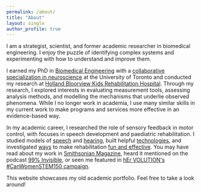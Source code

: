 ```yaml
---
permalink: /about/
title: "About"
layout: single
author_profile: true
---
```

I am a strategist, scientist, and former academic researcher in biomedical engineering. I enjoy the puzzle of identifying complex systems and experimenting with how to understand and improve them.

I earned my PhD in [Biomedical Engineering](https://ibbme.utoronto.ca/) with a [collaborative specialization in neuroscience](http://www.neuroscience.utoronto.ca/) at the University of Toronto and conducted my research at [Holland Bloorview Kids Rehabilitation Hospital](https://research.hollandbloorview.ca/). Through my research, I explored interests in evaluating measurement tools, assessing analysis methods, and modelling the mechanisms that underlie observed phenomena. While I no longer work in academia, I use many similar skills in my current work to make programs and services more effective in an evidence-based way.

In my academic career, I researched the role of sensory feedback in motor control, with focuses in speech development and paediatric rehabilitation. I studied models of [speech](/projects/auditoryfb) and [hearing](/projects/soundloc), built helpful [technologies](/projects/biomusic), and investigated [ways](/projects/auditoryfb) to make rehabilitation [fun and effective](/projects/musicmaster). You may have read about my work in [Smithsonian Magazine](http://www.smithsonianmag.com/innovation/can-biomusic-offer-kids-autism-new-way-communicate-180968649/), heard it mentioned on the podcast [99% Invisible](https://99percentinvisible.org/episode/sound-and-health-hospitals/), or seen me featured in [hEr VOLUTION's #CanWomenSTEM150 campaign](https://www.hervolution.org/150-days-canadian-women-stem-week-13-wrap/).

This website showcases my old academic portfolio. Feel free to take a look around!
